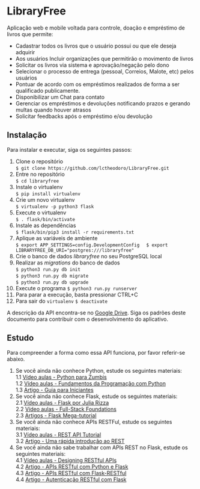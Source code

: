 # LibraryFree
Aplicação web e mobile voltada para controle, doação e empréstimo de livros que permite:

* Cadastrar todos os livros que o usuário possui ou que ele deseja adquirir  
* Aos usuários Incluir organizações que permitirão o movimento de livros  
* Solicitar os livros via sistema e aprovação/negação pelo dono  
* Selecionar o processo de entrega (pessoal, Correios, Malote, etc) pelos usuários  
* Pontuar de acordo com os empréstimos realizados de forma a ser qualificado publicamente.  
* Disponibilizar um Chat para contato  
* Gerenciar os empréstimos e devoluções notificando prazos e gerando multas quando houver atrasos  
* Solicitar feedbacks após o empréstimo e/ou devolução  


## Instalação
Para instalar e executar, siga os seguintes passos:  

1. Clone o repositório  
        ```
        $ git clone https://github.com/lctheodoro/LibraryFree.git
        ```
2. Entre no repositório  
        ```
        $ cd libraryfree
        ```
3. Instale o virtualenv  
        ```
        $ pip install virtualenv
        ```
4. Crie um novo virtualenv  
        ```
        $ virtualenv -p python3 flask
        ```
5. Execute o virtualenv  
        ```
        $ . flask/bin/activate
        ```
6. Instale as dependências  
        ```
        $ flask/bin/pip3 install -r requirements.txt
        ```
7. Aplique as variáveis de ambiente  
        ```
        $ export APP_SETTINGS=config.DevelopmentConfig  
        ```
        ```
        $ export LIBRARYFREE_DB_URI="postgres:///libraryfree"  
        ```
8. Crie o banco de dados *libraryfree* no seu PostgreSQL local
9. Realizar as *migrations* do banco de dados  
        ```
        $ python3 run.py db init
        ```  
        ```
        $ python3 run.py db migrate
        ```  
        ```
        $ python3 run.py db upgrade
        ```
10. Execute o programa
        ```
        $ python3 run.py runserver
        ```
11. Para parar a execução, basta pressionar CTRL+C
12. Para sair do `virtualenv`
        ```
        $ deactivate
        ```

A descrição da API encontra-se no [Google Drive](https://docs.google.com/document/d/11MZLz1n1NyYSTxpYS7F2cb73usuK1KQio-7rnuB214w/edit). Siga os padrões deste documento para contribuir com o desenvolvimento do aplicativo.  

## Estudo
Para compreender a forma como essa API funciona, por favor referir-se abaixo.  

1. Se você ainda não conhece Python, estude os seguintes materiais:  
        1.1 [Vídeo aulas - Python para Zumbis](http://pycursos.com/python-para-zumbis/)  
        1.2 [Vídeo aulas - Fundamentos da Programação com Python](https://br.udacity.com/course/programming-foundations-with-python--ud036/)  
        1.3 [Artigo - Guia para Iniciantes](https://ericstk.wordpress.com/2013/01/02/python-guia-para-iniciantes-a-programacao/)  
2. Se você ainda não conhece Flask, estude os seguintes materiais:  
        2.1 [Vídeo aulas - Flask por Julia Rizza](https://drive.google.com/drive/folders/0B2z6DzJRIzgOTHRTTnF5RHpfeDQ?usp=sharing)  
        2.2 [Vídeo aulas - Full-Stack Foundations](https://br.udacity.com/course/full-stack-foundations--ud088/)  
        2.3 [Artigos - Flask Mega-tutorial](https://blog.miguelgrinberg.com/post/the-flask-mega-tutorial-part-i-hello-world)  
3. Se você ainda não conhece APIs RESTFul, estude os seguintes materiais:  
        3.1 [Vídeo aulas - REST API Tutorial](http://www.restapitutorial.com/)  
        3.2 [Artigo - Uma rápida introdução ao REST](https://www.infoq.com/br/articles/rest-introduction)  
4. Se você ainda não sabe trabalhar com APIs REST no Flask, estude os seguintes materiais:  
        4.1 [Vídeo aulas - Designing RESTful APIs](https://br.udacity.com/course/designing-restful-apis--ud388/)  
        4.2 [Artigo - APIs RESTful com Python e Flask](https://blog.miguelgrinberg.com/post/designing-a-restful-api-with-python-and-flask)  
        4.3 [Artigo - APIs RESTful com Flask-RESTful](https://blog.miguelgrinberg.com/post/designing-a-restful-api-using-flask-restful)  
        4.4 [Artigo - Autenticação RESTful com Flask](https://blog.miguelgrinberg.com/post/restful-authentication-with-flask)
